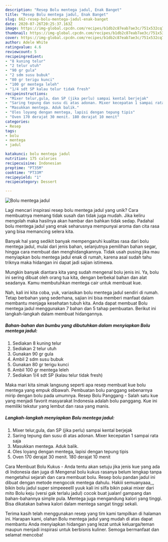 ```yaml
---
description: "Resep Bolu mentega jadul, Enak Banget"
title: "Resep Bolu mentega jadul, Enak Banget"
slug: 662-resep-bolu-mentega-jadul-enak-banget
date: 2020-07-26T20:25:37.163Z
image: https://img-global.cpcdn.com/recipes/b1db2c87eab7ae3c/751x532cq70/bolu-mentega-jadul-foto-resep-utama.jpg
thumbnail: https://img-global.cpcdn.com/recipes/b1db2c87eab7ae3c/751x532cq70/bolu-mentega-jadul-foto-resep-utama.jpg
cover: https://img-global.cpcdn.com/recipes/b1db2c87eab7ae3c/751x532cq70/bolu-mentega-jadul-foto-resep-utama.jpg
author: Adele White
ratingvalue: 4.6
reviewcount: 5
recipeingredient:
- "8 kuning telur"
- "2 telur utuh"
- "90 gr gula"
- "2 sdm susu bubuk"
- "80 gr terigu kunci"
- "100 gr mentega leleh"
- "1/4 sdt SP kalau telur tidak fresh"
recipeinstructions:
- "Mixer telur,gula, dan SP (jika perlu) sampai kental berjejak"
- "Saring tepung dan susu di atas adonan. Mixer kecepatan 1 sampai rata saja"
- "Masukkan mentega. Aduk balik."
- "Oles loyang dengan mentega, lapisi dengan tepung tipis"
- "Oven 170 derajat 30 menit. 180 derajat 10 menit"
categories:
- Resep
tags:
- bolu
- mentega
- jadul

katakunci: bolu mentega jadul 
nutrition: 175 calories
recipecuisine: Indonesian
preptime: "PT35M"
cooktime: "PT33M"
recipeyield: "1"
recipecategory: Dessert

---
```



![Bolu mentega jadul](https://img-global.cpcdn.com/recipes/b1db2c87eab7ae3c/751x532cq70/bolu-mentega-jadul-foto-resep-utama.jpg)

Lagi mencari inspirasi resep bolu mentega jadul yang unik? Cara membuatnya memang tidak susah dan tidak juga mudah. Jika keliru mengolah maka hasilnya akan hambar dan bahkan tidak sedap. Padahal bolu mentega jadul yang enak seharusnya mempunyai aroma dan cita rasa yang bisa memancing selera kita.

Banyak hal yang sedikit banyak mempengaruhi kualitas rasa dari bolu mentega jadul, mulai dari jenis bahan, selanjutnya pemilihan bahan segar, hingga cara membuat dan menghidangkannya. Tidak usah pusing jika mau menyiapkan bolu mentega jadul enak di rumah, karena asal sudah tahu triknya maka hidangan ini dapat jadi sajian istimewa.

Mungkin banyak diantara kita yang sudah mengenal bolu jenis ini. Ya, bolu ini sering dibuat oleh orang tua kita, dengan berbekal bahan dan alat seadanya. Kamu membutuhkan mentega cair untuk membuat kue.


Nah, kali ini kita coba, yuk, variasikan bolu mentega jadul sendiri di rumah. Tetap berbahan yang sederhana, sajian ini bisa memberi manfaat dalam membantu menjaga kesehatan tubuh kita. Anda dapat membuat Bolu mentega jadul menggunakan 7 bahan dan 5 tahap pembuatan. Berikut ini langkah-langkah dalam membuat hidangannya.

<!--inarticleads1-->

##### Bahan-bahan dan bumbu yang dibutuhkan dalam menyiapkan Bolu mentega jadul:

1. Sediakan 8 kuning telur
1. Sediakan 2 telur utuh
1. Gunakan 90 gr gula
1. Ambil 2 sdm susu bubuk
1. Gunakan 80 gr terigu kunci
1. Ambil 100 gr mentega leleh
1. Sediakan 1/4 sdt SP (kalau telur tidak fresh)


Maka mari kita simak langsung seperti apa resep membuat kue bolu mentega yang empuk dibawah. Pembuatan bolu panggang sebenarnya mirip dengan bolu pada umumnya. Resep Bolu Panggang - Salah satu kue yang menjadi favorit masyarakat Indonesia adalah bolu panggang. Kue ini memiliki tekstur yang lembut dan rasa yang manis. 

<!--inarticleads2-->

##### Langkah-langkah menyiapkan Bolu mentega jadul:

1. Mixer telur,gula, dan SP (jika perlu) sampai kental berjejak
1. Saring tepung dan susu di atas adonan. Mixer kecepatan 1 sampai rata saja
1. Masukkan mentega. Aduk balik.
1. Oles loyang dengan mentega, lapisi dengan tepung tipis
1. Oven 170 derajat 30 menit. 180 derajat 10 menit


Cara Membuat Bolu Kukus - Anda tentu akan setuju jika jenis kue yang ada di Indonesia dan juga di Mengenal bolu kukus rasanya belum lengkap tanpa mengetahui sejarah dan cara membuat bolu. Resep bolu pandan jadul ini dibuat dengan metode mengocok mentega dahulu. Hakiii semuanyaaa,,, bikin bolu jadul super simpeeeelll yuuk kali ini silfa bikin pakai mixer dari mito Bolu keju (versi gak terlalu jadul) cocok buat jualan! gampang dan bahan-bahannya simple pula. Mentega juga mengandung kalori yang tinggi. Bisa dikatakan bahwa kalori dalam mentega sangat tinggi sekali. 

Terima kasih telah menggunakan resep yang tim kami tampilkan di halaman ini. Harapan kami, olahan Bolu mentega jadul yang mudah di atas dapat membantu Anda menyiapkan hidangan yang lezat untuk keluarga/teman maupun menjadi inspirasi untuk berbisnis kuliner. Semoga bermanfaat dan selamat mencoba!
